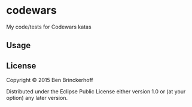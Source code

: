 # codewars

My code/tests for Codewars katas

## Usage

## License

Copyright © 2015 Ben Brinckerhoff

Distributed under the Eclipse Public License either version 1.0 or (at
your option) any later version.
